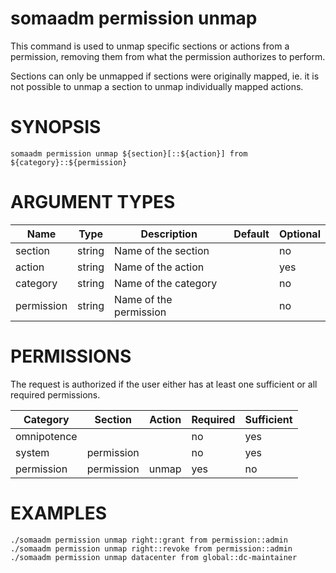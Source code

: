 # somaadm permission unmap

This command is used to unmap specific sections or actions from a
permission, removing them from what the permission authorizes to perform.

Sections can only be unmapped if sections were originally mapped, ie. it
is not possible to unmap a section to unmap individually mapped
actions.

# SYNOPSIS

```
somaadm permission unmap ${section}[::${action}] from ${category}::${permission}
```

# ARGUMENT TYPES

Name | Type |     Description   | Default | Optional
 --- |  --- | ----------------- | ------- | --------
section | string | Name of the section | | no
action | string | Name of the action | | yes
category | string | Name of the category | | no
permission | string | Name of the permission | | no

# PERMISSIONS

The request is authorized if the user either has at least one
sufficient or all required permissions.

Category | Section | Action | Required | Sufficient
 ------- | ------- | ------ | -------- | ----------
omnipotence | | | no | yes
system | permission | | no | yes
permission | permission | unmap | yes | no

# EXAMPLES

```
./somaadm permission unmap right::grant from permission::admin
./somaadm permission unmap right::revoke from permission::admin
./somaadm permission unmap datacenter from global::dc-maintainer
```
